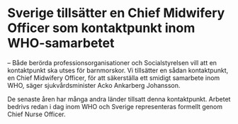 # Sverige tillsätter en Chief Midwifery Officer som kontaktpunkt inom WHO-samarbetet

– Både berörda professionsorganisationer och Socialstyrelsen vill att en kontaktpunkt ska utses för barnmorskor. Vi tillsätter en sådan kontaktpunkt, en Chief Midwifery Officer, för att säkerställa ett smidigt samarbete inom WHO, säger sjukvårdsminister Acko Ankarberg Johansson.

De senaste åren har många andra länder tillsatt denna kontaktpunkt. Arbetet bedrivs redan i dag inom WHO och Sverige representeras formellt genom Chief Nurse Officer.
